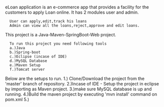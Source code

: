 eLoan application is an e-commerce app that provides a facility for the customers to apply Loan online.
      It has 2 modules user and admin.
      
      User can apply,edit,track his loans
      Admin can view all the loans,reject,approve and edit loans.
This project is a Java-Maven-SpringBoot-Web project.
      
      To run this project you need following tools
      a.)Java
      b.)Spring-boot
      c.)Eclipse (incase of IDE)
      d.)MySQL Database
      e.)Maven Setup
      f.)Tomcat server

Below are the setups to run.
1.) Clone/Download the project from the 'master' branch of repository.
2.)Incase of IDE - Setup the project in eclipse by importing as Maven project.
3.)make sure MySQL database is up and running.
4.)Build the maven project by executing 'mvn install' command on pom.xml
5.)


